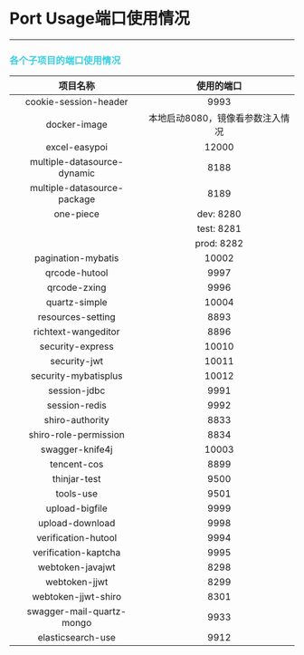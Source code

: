 # Port Usage端口使用情况

---

### <font color="39CEE2">各个子项目的端口使用情况</font>

|     **项目名称**      | 使用的端口 |
| :----: | :----: |
| cookie-session-header |   9993   |
| docker-image | 本地启动8080，镜像看参数注入情况 |
| excel-easypoi | 12000 |
| multiple-datasource-dynamic | 8188 |
|   multiple-datasource-package   | 8189 |
|one-piece |            dev: 8280             |
|                                    |            test: 8281            |
|                                    |            prod: 8282            |
|         pagination-mybatis         | 10002 |
|qrcode-hutool | 9997 |
|qrcode-zxing | 9996 |
|           quartz-simple            |              10004               |
|         resources-setting          |               8893               |
|        richtext-wangeditor         |               8896               |
| security-express | 10010 |
| security-jwt | 10011 |
| security-mybatisplus | 10012 |
| session-jdbc | 9991 |
| session-redis | 9992 |
| shiro-authority | 8833 |
| shiro-role-permission | 8834 |
| swagger-knife4j | 10003 |
| tencent-cos | 8899 |
| thinjar-test | 9500 |
| tools-use | 9501 |
| upload-bigfile | 9999 |
| upload-download | 9998 |
| verification-hutool | 9994 |
| verification-kaptcha | 9995 |
| webtoken-javajwt | 8298 |
| webtoken-jjwt | 8299 |
| webtoken-jjwt-shiro | 8301 |
| swagger-mail-quartz-mongo | 9933 |
| elasticsearch-use | 9912 |

